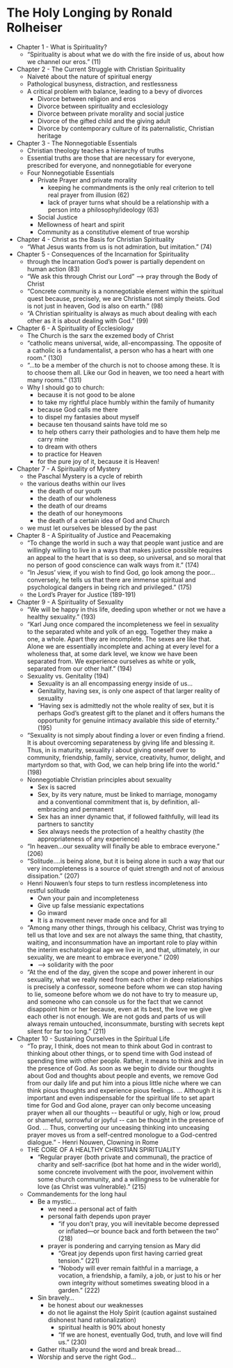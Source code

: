 
# The Holy Longing by Ronald Rolheiser

* Chapter 1 - What is Spirituality?
    * “Spirituality is about what we do with the fire inside of us, about how we channel our eros.” (11)
* Chapter 2 - The Current Struggle with Christian Spirituality
    * Naiveté about the nature of spiritual energy
    * Pathological busyness, distraction, and restlessness
    * A critical problem with balance, leading to a bevy of divorces
        * Divorce between religion and eros
        * Divorce between spirituality and ecclesiology
        * Divorce between private morality and social justice
        * Divorce of the gifted child and the giving adult
        * Divorce by contemporary culture of its paternalistic, Christian heritage
* Chapter 3 - The Nonnegotiable Essentials
    * Christian theology teaches a hierarchy of truths
    * Essential truths are those that are necessary for everyone, prescribed for everyone, and nonnegotiable for everyone
    * Four Nonnegotiable Essentials
        * Private Prayer and private morality
            * keeping he commandments is the only real criterion to tell real prayer from illusion (62)
            * lack of prayer turns what should be a relationship with a person into a philosophy/ideology (63)
        * Social Justice
        * Mellowness of heart and spirit
        * Community as a constitutive element of true worship
* Chapter 4 - Christ as the Basis for Christian Spirituality
    * “What Jesus wants from us is not admiration, but imitation.” (74)
* Chapter 5 - Consequences of the Incarnation for Spirituality
    * through the Incarnation God’s power is partially dependent on human action (83)
    * “We ask this through Christ our Lord” —> pray through the Body of Christ
    * “Concrete community is a nonnegotiable element within the spiritual quest because, precisely, we are Christians not simply theists. God is not just in heaven, God is also on earth.” (98)
    * “A Christian spirituality is always as much about dealing with each other as it is about dealing with God.” (99)
* Chapter 6 - A Spirituality of Ecclesiology
    * The Church is the sarx the exzemed body of Christ
    * “catholic means universal, wide, all-encompassing. The opposite of a catholic is a fundamentalist, a person who has a heart with one room.” (130)
    * “…to be a member of the church is not to choose among these. It is to choose them all. Like our God in heaven, we too need a heart with many rooms.” (131)
    * Why I should go to church:
        * because it is not good to be alone
        * to take my rightful place humbly within the family of humanity
        * because God calls me there
        * to dispel my fantasies about myself
        * because ten thousand saints have told me so
        * to help others carry their pathologies and to have them help me carry mine
        * to dream with others
        * to practice for Heaven
        * for the pure joy of it, because it is Heaven!
* Chapter 7 - A Spirituality of Mystery
    * the Paschal Mystery is a cycle of rebirth
    * the various deaths within our lives
        * the death of our youth
        * the death of our wholeness
        * the death of our dreams 
        * the death of our honeymoons
        * the death of a certain idea of God and Church
    * we must let ourselves be blessed by the past
* Chapter 8 - A Spirituality of Justice and Peacemaking
    * “To change the world in such a way that people want justice and are willingly willing to live in a ways that makes justice possible requires an appeal to the heart that is so deep, so universal, and so moral that no person of good conscience can walk ways from it.” (174)
    * “In Jesus’ view, if you wish to find God, go look among the poor…conversely, he tells us that there are immense spiritual and psychological dangers in being rich and privileged.” (175)
    * the Lord’s Prayer for Justice (189-191)
* Chapter 9 - A Spirituality of Sexuality
    * “We will be happy in this life, deeding upon whether or not we have a healthy sexuality.” (193)
    * “Karl Jung once compared the incompleteness we feel in sexuality to the separated white and yolk of an egg. Together they make a one, a whole. Apart they are incomplete. The sexes are like that. Alone we are essentially incomplete and aching at every level for a wholeness that, at some dark level, we know we have been separated from. We experience ourselves as white or yolk, separated from our other half.” (194)
    * Sexuality vs. Genitality (194)
        * Sexuality is an all encompassing energy inside of us...
        * Genitality, having sex, is only one aspect of that larger reality of sexuality
        * “Having sex is admittedly not the whole reality of sex, but it is perhaps God’s greatest gift to the planet and it offers humans the opportunity for genuine intimacy available this side of eternity.” (195)
    * “Sexuality is not simply about finding a lover or even finding a friend. It is about overcoming separateness by giving life and blessing it. Thus, in is maturity, sexuality i about giving oneself over to community, friendship, family, service, creativity, humor, delight, and martyrdom so that, with God, we can help bring life into the world.” (198)
    * Nonnegotiable Christian principles about sexuality
        * Sex is sacred
        * Sex, by its very nature, must be linked to marriage, monogamy and a conventional commitment that is, by definition, all-embracing and permanent
        * Sex has an inner dynamic that, if followed faithfully, will lead its partners to sanctity
        * Sex always needs the protection of a healthy chastity (the appropriateness of any experience)
    * “In heaven…our sexuality will finally be able to embrace everyone.” (206)
    * “Solitude….is being alone, but it is being alone in such a way that our very incompleteness is a source of quiet strength and not of anxious dissipation.” (207)
    * Henri Nouwen’s four steps to turn restless incompleteness into restful solitude
        * Own your pain and incompleteness
        * Give up false messianic expectations
        * Go inward
        * It is a movement never made once and for all
    * “Among many other things, through his celibacy, Christ was trying to tell us that love and sex are not always the same thing, that chastity, waiting, and inconsummation have an important role to play within the interim eschatological age we live in, and that, ultimately, in our sexuality, we are meant to embrace everyone.” (209)
        * —> solidarity with the poor
    * “At the end of the day, given the scope and power inherent in our sexuality, what we really need from each other in deep relationships is precisely a confessor, someone before whom we can stop having to lie, someone before whom we do not have to try to measure up, and someone who can console us for the fact that we cannot disappoint him or her because, even at its best, the love we give each other is not enough. We are not gods and parts of us will always remain untouched, inconsummate, bursting with secrets kept silent for far too long.” (211)
* Chapter 10 - Sustaining Ourselves in the Spiritual Life
    * “To pray, I think, does not mean to think about God in contrast to thinking about other things, or to spend time with God instead of spending time with other people. Rather, it means to think and live in the presence of God. As soon as we begin to divide our thoughts about God and thoughts about people and events, we remove God from our daily life and put him into a pious little niche where we can think pious thoughts and experience pious feelings. ... Although it is important and even indispensable for the spiritual life to set apart time for God and God alone, prayer can only become unceasing prayer when all our thoughts -- beautiful or ugly, high or low, proud or shameful, sorrowful or joyful -- can be thought in the presence of God. ... Thus, converting our unceasing thinking into unceasing prayer moves us from a self-centred monologue to a God-centred dialogue.” - Henri Nouwen, Clowning in Rome
    * THE CORE OF A HEALTHY CHRISTIAN SPIRITUALITY
        * “Regular prayer (both private and communal), the practice of charity and self-sacrifice (bot hat home and in the wider world), some concrete involvement with the poor, involvement within some church community, and a willingness to be vulnerable for love (as Christ was vulnerable).” (215)
    * Commandements for the long haul
        * Be a mystic… 
            * we need a personal act of faith
            * personal faith depends upon prayer
                * “if you don’t pray, you will inevitable become depressed or inflated—or bounce back and forth between the two” (218)
            * prayer is pondering and carrying tension as Mary did
                * “Great joy depends upon first having carried great tension.” (221)
                * “Nobody will ever remain faithful in a marriage, a vocation, a friendship, a family, a job, or just to his or her own integrity without sometimes sweating blood in a garden.” (222)
        * Sin bravely…
            * be honest about our weaknesses
            * do not lie against the Holy Spirit (caution against sustained dishonest hand rationalization)
                * spiritual health is 90% about honesty
                * “If we are honest, eventually God, truth, and love will find us.” (230)
        * Gather ritually around the word and break bread…
        * Worship and serve the right God…

